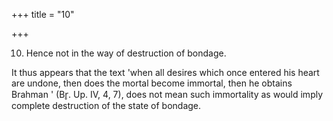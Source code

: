 +++
title = "10"

+++


10. Hence not in the way of destruction of bondage.

It thus appears that the text 'when all desires which once entered his heart are undone, then does the mortal become immortal, then he obtains Brahman ' (Br̥. Up. IV, 4, 7), does not mean such immortality as would imply complete destruction of the state of bondage.

